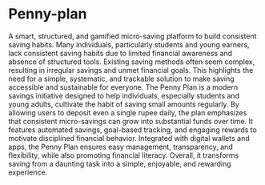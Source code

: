 # Penny-plan
A smart, structured, and gamified micro-saving platform to build consistent saving habits.
Many individuals, particularly students and young earners, lack consistent saving habits due to limited financial awareness and absence of structured tools.
Existing saving methods often seem complex, resulting in irregular savings and unmet financial goals.
This highlights the need for a simple, systematic, and trackable solution to make saving accessible and sustainable for everyone.
The Penny Plan is a modern savings initiative designed to help individuals, especially students and young adults, cultivate the habit of saving small amounts regularly. By allowing users to deposit even a single rupee daily, the plan emphasizes that consistent micro-savings can grow into substantial funds over time. It features automated savings, goal-based tracking, and engaging rewards to motivate disciplined financial behavior. Integrated with digital wallets and apps, the Penny Plan ensures easy management, transparency, and flexibility, while also promoting financial literacy. Overall, it transforms saving from a daunting task into a simple, enjoyable, and rewarding experience.
